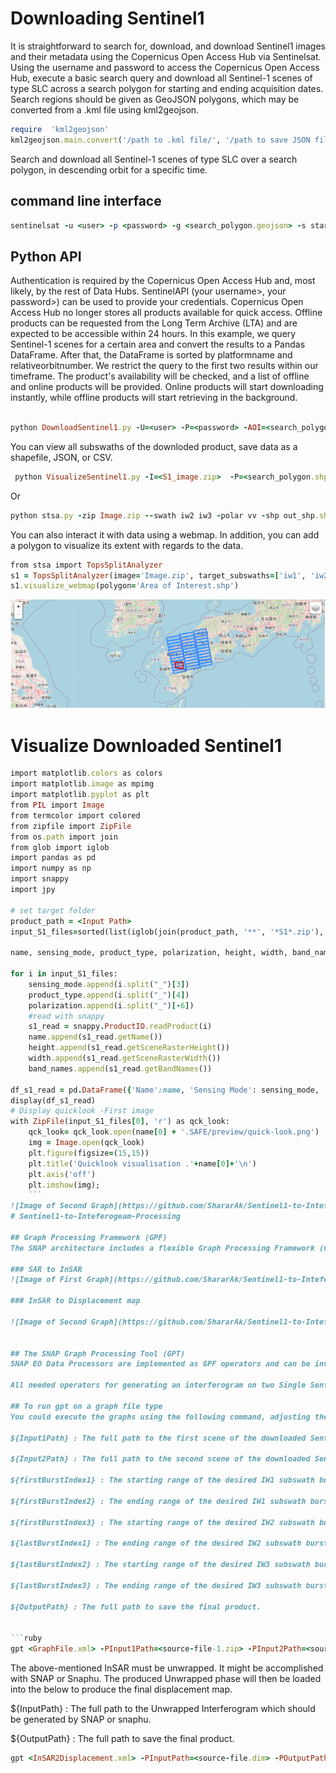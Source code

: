 # Downloading Sentinel1 

It is straightforward to search for, download, and download Sentinel1 images and their metadata using the Copernicus Open Access Hub via Sentinelsat.
Using the username and password to access the Copernicus Open Access Hub, execute a basic search query and download all Sentinel-1 scenes of type SLC across a search polygon for starting and ending acquisition dates. Search regions should be given as GeoJSON polygons, which may be converted from a .kml file using kml2geojson.

```ruby
require  'kml2geojson'
kml2geojson.main.convert('/path to .kml file/', '/path to save JSON file/Study Area/')
```

Search and download all Sentinel-1 scenes of type SLC over a search polygon, in descending orbit for a specific time.
## command line interface 

```ruby
sentinelsat -u <user> -p <password> -g <search_polygon.geojson> -s startingDate -e EndingDate -producttype <SLC> -q "orbitdirection=Descending" -url "https://scihub.copernicus.eu/dhus"

```
## Python API
Authentication is required by the Copernicus Open Access Hub and, most likely, by the rest of Data Hubs. SentinelAPI (your username>, your password>) can be used to provide your credentials.
Copernicus Open Access Hub no longer stores all products available for quick access. Offline products can be requested from the Long Term Archive (LTA) and are expected to be accessible within 24 hours.
In this example, we query Sentinel-1 scenes for a certain area and convert the results to a Pandas DataFrame. After that, the DataFrame is sorted by platformname and relativeorbitnumber. We restrict the query to the first two results within our timeframe. The product's availability will be checked, and a list of offline and online products will be provided. Online products will start downloading instantly, while offline products will start retrieving in the background.

  
```ruby

python DownloadSentinel1.py -U=<user> -P=<password> -AOI=<search_polygon.geojson> -SD=startingDate -ED=EndingDate

```

You can view all subswaths of the downloded product, save data as a shapefile, JSON, or CSV.

```ruby
 python VisualizeSentinel1.py -I=<S1_image.zip>  -P=<search_polygon.shp>
```
Or

```ruby
python stsa.py -zip Image.zip --swath iw2 iw3 -polar vv -shp out_shp.shp -csv out_csv.csv -json out_json.jso
```
You can also interact it with data using a webmap. In addition, you can add a polygon to visualize its extent with regards to the data.

```ruby
from stsa import TopsSplitAnalyzer
s1 = TopsSplitAnalyzer(image='Image.zip', target_subswaths=['iw1', 'iw2', 'iw3'], polarization='vv')
s1.visualize_webmap(polygon='Area of Interest.shp')
```

![Image of Webmap](https://github.com/ShararAk/Sentinel1-to-Inteferogeam-Preprocessing/blob/main/Capture.PNG)

# Visualize Downloaded Sentinel1 

```ruby
import matplotlib.colors as colors
import matplotlib.image as mpimg
import matplotlib.pyplot as plt
from PIL import Image
from termcolor import colored
from zipfile import ZipFile
from os.path import join
from glob import iglob
import pandas as pd
import numpy as np
import snappy
import jpy

# set target folder 
product_path = <Input Path>
input_S1_files=sorted(list(iglob(join(product_path, '**', '*S1*.zip'), recursive=True)))

name, sensing_mode, product_type, polarization, height, width, band_names = ([]for i in range(7))

for i in input_S1_files:
    sensing_mode.append(i.split("_")[3])
    product_type.append(i.split("_")[4])
    polarization.append(i.split("_")[-6])
    #read with snappy
    s1_read = snappy.ProductIO.readProduct(i)
    name.append(s1_read.getName())
    height.append(s1_read.getSceneRasterHeight())
    width.append(s1_read.getSceneRasterWidth())
    band_names.append(s1_read.getBandNames())
    
df_s1_read = pd.DataFrame({'Name':name, 'Sensing Mode': sensing_mode, 'Product Type': product_type, 'Polarization': polarization, 'Height': height, 'Width': width, 'Band Names': band_names}) 
display(df_s1_read)
# Display quicklook -First image
with ZipFile(input_S1_files[0], 'r') as qck_look:
    qck_look= qck_look.open(name[0] + '.SAFE/preview/quick-look.png')
    img = Image.open(qck_look)
    plt.figure(figsize=(15,15))
    plt.title('Quicklook visualisation .'+name[0]+'\n')
    plt.axis('off')
    plt.imshow(img);
    ```
![Image of Second Graph](https://github.com/ShararAk/Sentinel1-to-Inteferogeam-Preprocessing/blob/main/InSAR2Displacement.PNG)
# Sentinel1-to-Inteferogeam-Processing

## Graph Processing Framework (GPF)
The SNAP architecture includes a flexible Graph Processing Framework (GPF) that allows users to construct processing graphs for batch processing as well as customizable processing chains. In SNAP-Desktop, the GraphBuilder in SNAP Desktop allows users to graphically construct complicated graphs from a list of available operators and link operator nodes to their sources. See the Sentinel-1 Toolbox Graph Building tutorial to learn more about how to drop in operators, connect them, and specify parameters. When you save a graph, the parameters for the current data product(s) are also saved to the graph file. To reuse the graph from the command line and make the graph generic for any input product, some key values for some parameters were deleted or replaced.

### SAR to InSAR
![Image of First Graph](https://github.com/ShararAk/Sentinel1-to-Inteferogeam-Preprocessing/blob/main/SAR2InSAR.PNG)

### InSAR to Displacement map

![Image of Second Graph](https://github.com/ShararAk/Sentinel1-to-Inteferogeam-Preprocessing/blob/main/InSAR2Displacement.PNG)


## The SNAP Graph Processing Tool (GPT)
SNAP EO Data Processors are implemented as GPF operators and can be invoked via the Windows or UNIX command-line using the GPF Graph Processing Tool (gpt) which can be found in the bin directory of your SNAP installation. Here are two graphs that we generated in SNAP and then modified to handle all data automatically using the GPT.

All needed operators for generating an interferogram on two Single Sentinel1 data and subsequently producing a displacement map are given in two attached xml-encoded graph files (SAR2InSAR.xml and  InSAR2Displacement). Simply passing the graph as a parameter to the gpt will be sufficient.

## To run gpt on a graph file type
You could execute the graphs using the following command, adjusting the file path and other arguments to match yours. Henceforth, the 9 variables must always be defined.

${Input1Path} : The full path to the first scene of the downloaded Sentinel 1 zip-file.

${Input2Path} : The full path to the second scene of the downloaded Sentinel 1 zip-file.

${firstBurstIndex1} : The starting range of the desired IW1 subswath bursts.

${firstBurstIndex2} : The ending range of the desired IW1 subswath bursts.

${firstBurstIndex3} : The starting range of the desired IW2 subswath bursts.

${lastBurstIndex1} : The ending range of the desired IW2 subswath bursts.

${lastBurstIndex2} : The starting range of the desired IW3 subswath bursts.

${lastBurstIndex3} : The ending range of the desired IW3 subswath bursts.

${OutputPath} : The full path to save the final product.


```ruby
gpt <GraphFile.xml> -PInput1Path=<source-file-1.zip> -PInput2Path=<source-file-2.zip> -PfirstBurstIndex1=1 -PlastBurstIndex1=2 -PfirstBurstIndex2=1 -PlastBurstIndex2=2 -PfirstBurstIndex3=1 -PlastBurstIndex3=2 -POutputPath=<output-Path>
```

The above-mentioned InSAR must be unwrapped. It might be accomplished with SNAP or Snaphu. The produced Unwrapped phase will then be loaded into the below to produce the final displacement map.

${InputPath} : The full path to the Unwrapped Interferogram which should be generated by SNAP or snaphu.

${OutputPath} : The full path to save the final product.

```ruby
gpt <InSAR2Displacement.xml> -PInputPath=<source-file.dim> -POutputPath=<output-Path>
```
